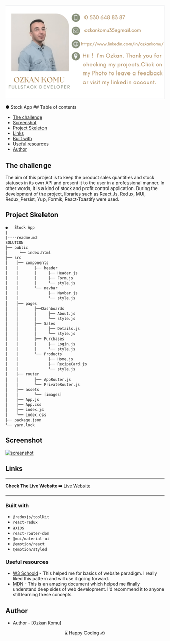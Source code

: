 <p align="center">
<a href="https://www.linkedin.com/in/ozkankomu/" target="_blank"><img src="photo1.png" alt="screenshot" target=_blanked></a>
</p>
●	Stock App
## Table of contents

  - [The challenge](#the-challenge)
  - [Screenshot](#screenshot)
  - [Project Skeleton ](#project-skeleton)
  - [Links](#links)
  - [Built with](#built-with)
  - [Useful resources](#useful-resources)
  - [Author](#author)

## The challenge
The aim of this project is to keep the product sales quantities and stock statuses in its own API and present it to the user in a professional manner. In other words, it is a kind of stock and profit control application. During the development of the project, libraries such as React.Js, Redux, MUI, Redux_Persist, Yup, Formik, React-Toastify were used.

## Project Skeleton

```
●	Stock App
|
|----readme.md       
SOLUTION
├── public
│     └── index.html
├── src
│    ├── components
│    │       ├── header
│    │       │     ├── Header.js
│    │       │     ├── Form.js
│    │       │     └── style.js
│    │       └── navbar
│    │             ├── Navbar.js
│    │             └── style.js
│    ├── pages
│    │       ├──Dashboards
│    │       │     ├── About.js
│    │       │     └── style.js
│    │       ├── Sales
│    │       │     ├── Details.js
│    │       │     └── style.js
│    │       ├── Purchases
│    │       │     ├── Login.js
│    │       │     └── style.js
│    │       └── Products
│    │             ├── Home.js
│    │             ├── RecipeCard.js
│    │             └── style.js
│    ├── router
│    │       ├── AppRouter.js
│    │       └── PrivateRouter.js
│    ├── assets
│    │       └── [images]
│    ├── App.js
│    ├── App.css
│    ├── index.js
│    └── index.css
├── package.json
└── yarn.lock
```
## Screenshot
<p align="left">
<a href="https://ozkankomu.github.io/stock/"><img src="screen.gif" alt="screenshot" target=_blanked></a>
</p>

## Links
<hr>
<b>Check The Live Website ➡️</b> <a href="https://ozkankomu.github.io/stock/"> Live Website </a> 
<hr>

### Built with

- `@reduxjs/toolkit`
- `react-redux`
- `axios`
- `react-router-dom`
- `@mui/material-ui`
- `@emotion/react`
- `@emotion/styled`

### Useful resources

- [W3 Schoold](https://www.w3schools.com/) - This helped me for basics of website paradigm. I really liked this pattern and will use it going forward.
- [MDN](https://developer.mozilla.org/en-US/) - This is an amazing document which helped me finally understand deep sides of web development. I'd recommend it to anyone still learning these concepts.

## Author

- Author - [Ozkan Komu]

<center> &#8987; Happy Coding  &#9997; </center>
